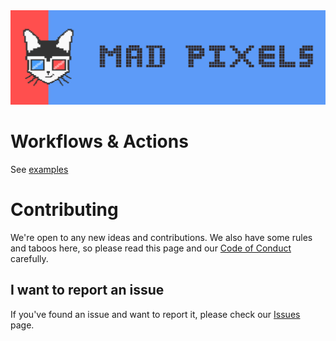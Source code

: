 <picture>
    <source media="(prefers-color-scheme: dark)" srcset="https://github.com/Mad-Pixels/.github/raw/main/profile/banner.png">
    <source media="(prefers-color-scheme: light)" srcset="https://github.com/Mad-Pixels/.github/raw/main/profile/banner.png">
    <img
        alt="MadPixels"
        src="https://github.com/Mad-Pixels/.github/raw/main/profile/banner.png">
</picture>

# Workflows & Actions
See [examples](/examples)

# Contributing
We're open to any new ideas and contributions. We also have some rules and taboos here, so please read this page and our [Code of Conduct](/CODE_OF_CONDUCT.md) carefully.

## I want to report an issue
If you've found an issue and want to report it, please check our [Issues](https://github.com/Mad-Pixels/github-workflows/issues) page.

